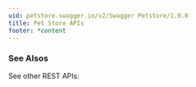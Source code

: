 ```yaml
---
uid: petstore.swagger.io/v2/Swagger Petstore/1.0.0
title: Pet Store APIs
footer: *content
---
```


### See Alsos

See other REST APIs:

